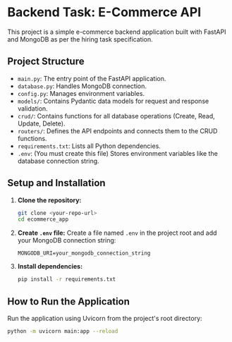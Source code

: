 # Backend Task: E-Commerce API

This project is a simple e-commerce backend application built with FastAPI and MongoDB as per the hiring task specification.

## Project Structure

- `main.py`: The entry point of the FastAPI application.
- `database.py`: Handles MongoDB connection.
- `config.py`: Manages environment variables.
- `models/`: Contains Pydantic data models for request and response validation.
- `crud/`: Contains functions for all database operations (Create, Read, Update, Delete).
- `routers/`: Defines the API endpoints and connects them to the CRUD functions.
- `requirements.txt`: Lists all Python dependencies.
- `.env`: (You must create this file) Stores environment variables like the database connection string.

## Setup and Installation

1.  **Clone the repository:**
    ```bash
    git clone <your-repo-url>
    cd ecommerce_app
    ```

2.  **Create `.env` file:**
    Create a file named `.env` in the project root and add your MongoDB connection string:
    ```
    MONGODB_URI=your_mongodb_connection_string
    ```

3.  **Install dependencies:**
    ```bash
    pip install -r requirements.txt
    ```

## How to Run the Application

Run the application using Uvicorn from the project's root directory:
```bash
python -m uvicorn main:app --reload

